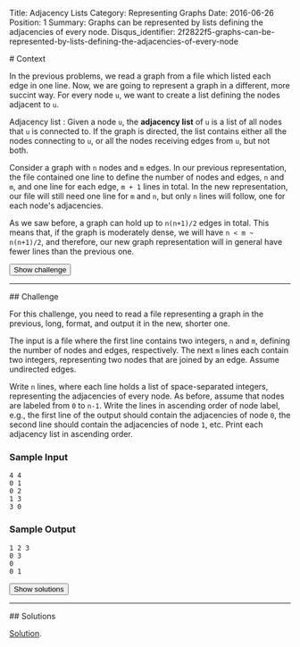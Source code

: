 Title: Adjacency Lists
Category: Representing Graphs
Date: 2016-06-26
Position: 1
Summary: Graphs can be represented by lists defining the adjacencies of every node.
Disqus_identifier: 2f2822f5-graphs-can-be-represented-by-lists-defining-the-adjacencies-of-every-node

<div markdown class="erdos-context">
# Context

In the previous problems, we read a graph from a file which listed each
edge in one line. Now, we are going to represent a graph in a different,
more succint way. For every node `u`, we want to create a list defining the
nodes adjacent to `u`.

Adjacency list[](#adjacency-list)
: Given a node `u`, the **adjacency list** of `u` is a list of all nodes
that `u` is connected to. If the graph is directed, the list contains
either all the nodes connecting to `u`, or all the nodes receiving edges
from `u`, but not both.

Consider a graph with `n` nodes and `m` edges. In our previous
representation, the file contained one line to define the number of nodes
and edges, `n` and `m`, and one line for each edge, `m + 1` lines in
total. In the new representation, our file will still need one line for `m`
and `n`, but only `n` lines will follow, one for each node's adjacencies.

As we saw before, a graph can hold up to `n(n+1)/2` edges in total. This
means that, if the graph is moderately dense, we will have `n < m ~
n(n+1)/2`, and therefore, our new graph representation will in general
have fewer lines than the previous one.

<button type="button" class="btn btn-large btn-default erdos-fadein-challenge">
  Show challenge
  </button>
</div> <!-- erdos-context -->

<div markdown class="erdos-challenge">
<hr />
## Challenge

For this challenge, you need to read a file representing a graph in the
previous, long, format, and output it in the new, shorter one.

The input is a file where the first line contains two integers, `n` and
`m`, defining the number of nodes and edges, respectively. The next `m`
lines each contain two integers, representing two nodes that are joined by
an edge. Assume undirected edges.

Write `n` lines, where each line holds a list of space-separated integers,
representing the adjacencies of every node. As before, assume that nodes
are labeled from `0` to `n-1`. Write the lines in ascending order of node
label, e.g., the first line of the output should contain the adjacencies of
node `0`, the second line should contain the adjacencies of node `1`,
etc. Print each adjacency list in ascending order.

### Sample Input

```
4 4
0 1
0 2
1 3
3 0
```

### Sample Output

```
1 2 3
0 3
0
0 1
```

<button type="button" class="btn btn-large btn-default erdos-fadein-solutions">
  Show solutions
  </button>
</div> <!-- erdos-challenge -->

<div markdown class="erdos-solutions">
<hr />
## Solutions

[Solution](https://github.com/Leockard/erdos/blob/master/solutions/reprs/adjlist.py).
